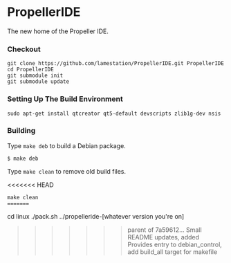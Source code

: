 PropellerIDE
============

The new home of the Propeller IDE.

### Checkout

```
git clone https://github.com/lamestation/PropellerIDE.git PropellerIDE
cd PropellerIDE
git submodule init
git submodule update
```

### Setting Up The Build Environment

```
sudo apt-get install qtcreator qt5-default devscripts zlib1g-dev nsis
```

### Building

Type `make deb` to build a Debian package.

```
$ make deb
```

Type `make clean` to remove old build files.

<<<<<<< HEAD
```
make clean
=======

```
cd linux
./pack.sh ../propelleride-[whatever version you're on]
>>>>>>> parent of 7a59612... Small README updates, added Provides entry to debian_control, add build_all target for makefile
```
